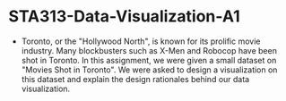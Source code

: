 # STA313-Data-Visualization-A1
- Toronto, or the "Hollywood North", is known for its prolific movie industry. Many blockbusters such as X-Men and Robocop have been shot in Toronto. In this assignment, we were given a small dataset on "Movies Shot in Toronto". We were asked to design a visualization on this dataset and explain the design rationales behind our data visualization.
